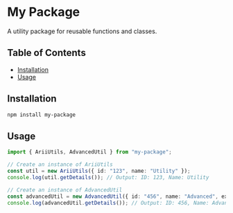 # My Package

A utility package for reusable functions and classes.

## Table of Contents

- [Installation](#installation)
- [Usage](#usage)

## Installation

```bash
npm install my-package
```

## Usage

```typescript
import { AriiUtils, AdvancedUtil } from "my-package";

// Create an instance of AriiUtils
const util = new AriiUtils({ id: "123", name: "Utility" });
console.log(util.getDetails()); // Output: ID: 123, Name: Utility

// Create an instance of AdvancedUtil
const advancedUtil = new AdvancedUtil({ id: "456", name: "Advanced", extraFeature: "Custom Feature" });
console.log(advancedUtil.getDetails()); // Output: ID: 456, Name: Advanced, Extra Feature: Custom Feature
```